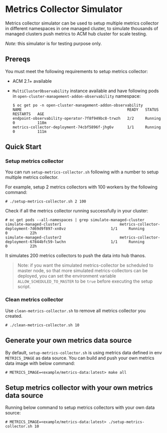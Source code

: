 # Metrics Collector Simulator

Metrics collector simulator can be used to setup multiple metrics collector in different namespaces in one managed cluster, to simulate thousands of managed clusters push metrics to ACM hub cluster for scale testing.

_Note:_ this simulator is for testing purpose only.

## Prereqs
You must meet the following requirements to setup metrics collector:

- ACM 2.1+ available
- `MultiClusterObservability` instance available and have following pods in `open-cluster-management-addon-observability` namespace:

	```
	$ oc get po -n open-cluster-management-addon-observability
	NAME                                               READY   STATUS    RESTARTS   AGE
	endpoint-observability-operator-7f8f949bc8-trwzh   2/2     Running   0          118m
	metrics-collector-deployment-74cbf5896f-jhg6v      1/1     Running   0          111m
	```

## Quick Start
### Setup metrics collector
You can run `setup-metrics-collector.sh` following with a number to setup multiple metrics collector.

For example, setup 2 metrics collectors with 100 workers by the following command:
```
# ./setup-metrics-collector.sh 2 100
```
Check if all the metrics collector running successfully in your cluster:
```
# oc get pods --all-namespaces | grep simulate-managed-cluster
simulate-managed-cluster1                          metrics-collector-deployment-7d69d9f897-xn8vz                    1/1     Running            0          22h
simulate-managed-cluster2                          metrics-collector-deployment-67844bfc59-lwchn                    1/1     Running            0          22h
```
It simulates 200 metrics collectors to push the data into hub thanos.

> Note: if you want the simulated metrics-collector be scheduled to master node, so that more simulated metrics-collectors can be deployed, you can set the environment variable `ALLOW_SCHEDULED_TO_MASTER` to be `true` before executing the setup script.

### Clean metrics collector
Use `clean-metrics-collector.sh` to remove all metrics collector you created.
```
# ./clean-metrics-collector.sh 10
```

## Generate your own metrics data source
By default, `setup-metrics-collector.sh` is using metrics data defined in env `METRICS_IMAGE` as data source. You can build and push your own metrics data image with below command:
```
# METRICS_IMAGE=<example/metrics-data:latest> make all
```
## Setup metrics collector with your own metrics data source
Running below command to setup metrics collectors with your own data source:
```
# METRICS_IMAGE=<example/metrics-data:latest> ./setup-metrics-collector.sh 10
```
